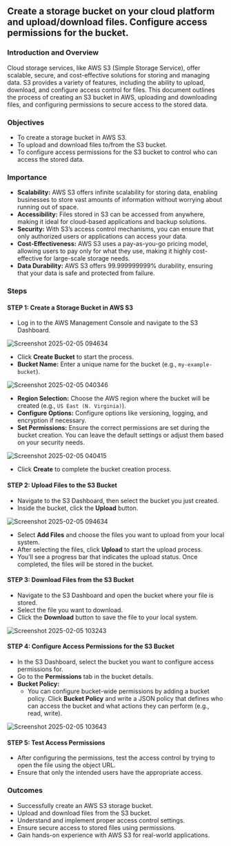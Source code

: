 ##  Create a storage bucket on your cloud platform and upload/download files. Configure access permissions for the bucket.  

### Introduction and Overview  
Cloud storage services, like AWS S3 (Simple Storage Service), offer scalable, secure, and cost-effective solutions for storing and managing data. S3 provides a variety of features, including the ability to upload, download, and configure access control for files. This document outlines the process of creating an S3 bucket in AWS, uploading and downloading files, and configuring permissions to secure access to the stored data.  

### Objectives  
- To create a storage bucket in AWS S3.  
- To upload and download files to/from the S3 bucket.  
- To configure access permissions for the S3 bucket to control who can access the stored data.  

### Importance  
- **Scalability:** AWS S3 offers infinite scalability for storing data, enabling businesses to store vast amounts of information without worrying about running out of space.  
- **Accessibility:** Files stored in S3 can be accessed from anywhere, making it ideal for cloud-based applications and backup solutions.  
- **Security:** With S3’s access control mechanisms, you can ensure that only authorized users or applications can access your data.  
- **Cost-Effectiveness:** AWS S3 uses a pay-as-you-go pricing model, allowing users to pay only for what they use, making it highly cost-effective for large-scale storage needs.  
- **Data Durability:** AWS S3 offers 99.999999999% durability, ensuring that your data is safe and protected from failure.  

### Steps  
#### STEP 1: Create a Storage Bucket in AWS S3  
- Log in to the AWS Management Console and navigate to the S3 Dashboard.

![Screenshot 2025-02-05 094634](https://github.com/user-attachments/assets/2f7d8bac-7867-4fd3-8a0c-ae00ee8fd4d1)
- Click **Create Bucket** to start the process.  
- **Bucket Name:** Enter a unique name for the bucket (e.g., `my-example-bucket`).

![Screenshot 2025-02-05 040346](https://github.com/user-attachments/assets/29c4018e-9a26-4934-a197-20ef630553ce)
- **Region Selection:** Choose the AWS region where the bucket will be created (e.g., `US East (N. Virginia)`).  
- **Configure Options:** Configure options like versioning, logging, and encryption if necessary.  
- **Set Permissions:** Ensure the correct permissions are set during the bucket creation. You can leave the default settings or adjust them based on your security needs.

![Screenshot 2025-02-05 040415](https://github.com/user-attachments/assets/f83aba2c-40d3-4aaf-8a5c-a8405e8e534d)
- Click **Create** to complete the bucket creation process.  

#### STEP 2: Upload Files to the S3 Bucket  
- Navigate to the S3 Dashboard, then select the bucket you just created.  
- Inside the bucket, click the **Upload** button.

![Screenshot 2025-02-05 094634](https://github.com/user-attachments/assets/82ee08fe-34f1-47e5-a648-97c2ff1a6155)
- Select **Add Files** and choose the files you want to upload from your local system.  
- After selecting the files, click **Upload** to start the upload process.
- You’ll see a progress bar that indicates the upload status. Once completed, the files will be stored in the bucket.  

#### STEP 3: Download Files from the S3 Bucket  
- Navigate to the S3 Dashboard and open the bucket where your file is stored.  
- Select the file you want to download.  
- Click the **Download** button to save the file to your local system.  

![Screenshot 2025-02-05 103243](https://github.com/user-attachments/assets/7ae09d7b-18ed-4ec2-902b-a4c79d557bf6)
#### STEP 4: Configure Access Permissions for the S3 Bucket  
- In the S3 Dashboard, select the bucket you want to configure access permissions for.  
- Go to the **Permissions** tab in the bucket details.  
- **Bucket Policy:**  
  - You can configure bucket-wide permissions by adding a bucket policy. Click **Bucket Policy** and write a JSON policy that defines who can access the bucket and what actions they can perform (e.g., read, write).  

![Screenshot 2025-02-05 103643](https://github.com/user-attachments/assets/c1e14a49-478b-498e-82ac-0c293ab6f619)
#### STEP 5: Test Access Permissions  
- After configuring the permissions, test the access control by trying to open the file using the object URL.  
- Ensure that only the intended users have the appropriate access.  

### Outcomes  
- Successfully create an AWS S3 storage bucket.  
- Upload and download files from the S3 bucket.  
- Understand and implement proper access control settings.  
- Ensure secure access to stored files using permissions.  
- Gain hands-on experience with AWS S3 for real-world applications.  
